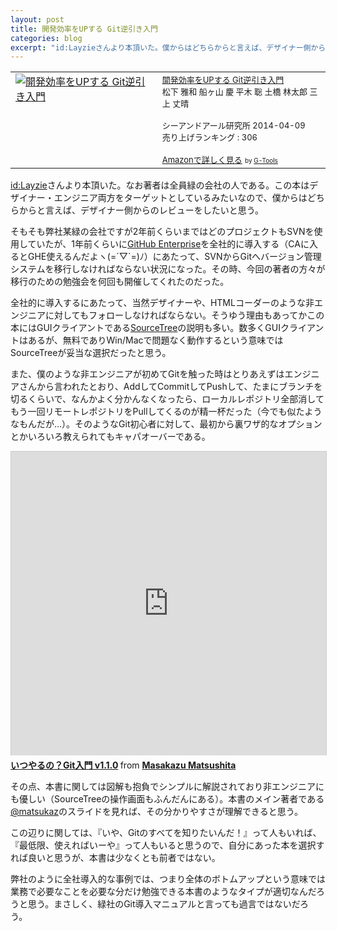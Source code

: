 ```yaml
---
layout: post
title: 開発効率をUPする Git逆引き入門
categories: blog
excerpt: "id:Layzieさんより本頂いた。僕からはどちらからと言えば、デザイナー側からのレビューをしたいと思う。"
---
```


<table  border="0" cellpadding="5"><tr><td valign="top"><a href="http://www.amazon.co.jp/exec/obidos/ASIN/4863541465/warikiru-22/ref=nosim/" target="_blank"><img src="http://ecx.images-amazon.com/images/I/51RtoUsheVL._SL160_.jpg" border="0" alt="開発効率をUPする Git逆引き入門" /></a></td><td valign="top"><font size="-1"><a href="http://www.amazon.co.jp/%E9%96%8B%E7%99%BA%E5%8A%B9%E7%8E%87%E3%82%92UP%E3%81%99%E3%82%8B-Git%E9%80%86%E5%BC%95%E3%81%8D%E5%85%A5%E9%96%80-%E6%9D%BE%E4%B8%8B-%E9%9B%85%E5%92%8C/dp/4863541465%3FSubscriptionId%3D15SMZCTB9V8NGR2TW082%26tag%3Dwarikiru-22%26linkCode%3Dxm2%26camp%3D2025%26creative%3D165953%26creativeASIN%3D4863541465" target="_blank">開発効率をUPする Git逆引き入門</a><img src="http://www.assoc-amazon.jp/e/ir?t=warikiru-22&l=ur2&o=9" width="1" height="1" style="border: none;" alt="" /><br />松下 雅和 船ヶ山 慶 平木 聡 土橋 林太郎 三上 丈晴 <br /><br />シーアンドアール研究所  2014-04-09<br />売り上げランキング : 306<br /><br /><a href="http://www.amazon.co.jp/%E9%96%8B%E7%99%BA%E5%8A%B9%E7%8E%87%E3%82%92UP%E3%81%99%E3%82%8B-Git%E9%80%86%E5%BC%95%E3%81%8D%E5%85%A5%E9%96%80-%E6%9D%BE%E4%B8%8B-%E9%9B%85%E5%92%8C/dp/4863541465%3FSubscriptionId%3D15SMZCTB9V8NGR2TW082%26tag%3Dwarikiru-22%26linkCode%3Dxm2%26camp%3D2025%26creative%3D165953%26creativeASIN%3D4863541465" target="_blank">Amazonで詳しく見る</a></font> <font size="-2">by <a href="http://www.goodpic.com/mt/aws/index.html" >G-Tools</a></font></td></tr></table>


[id:Layzie](http://layzie.hatenablog.com/entry/20140403/1396509428)さんより本頂いた。なお著者は全員緑の会社の人である。この本はデザイナー・エンジニア両方をターゲットとしているみたいなので、僕からはどちらからと言えば、デザイナー側からのレビューをしたいと思う。

そもそも弊社某緑の会社ですが2年前くらいまではどのプロジェクトもSVNを使用していたが、1年前くらいに[GitHub Enterprise](https://enterprise.github.com/)を全社的に導入する（CAに入るとGHE使えるんだよヽ(=´▽`=)ﾉ）にあたって、SVNからGitへバージョン管理システムを移行しなければならない状況になった。その時、今回の著者の方々が移行のための勉強会を何回も開催してくれたのだった。

全社的に導入するにあたって、当然デザイナーや、HTMLコーダーのような非エンジニアに対してもフォローしなければならない。そうゆう理由もあってかこの本にはGUIクライアントである[SourceTree](http://www.sourcetreeapp.com/)の説明も多い。数多くGUIクライアントはあるが、無料でありWin/Macで問題なく動作するという意味ではSourceTreeが妥当な選択だったと思う。

また、僕のような非エンジニアが初めてGitを触った時はとりあえずはエンジニアさんから言われたとおり、AddしてCommitしてPushして、たまにブランチを切るくらいで、なんかよく分かんなくなったら、ローカルレポジトリ全部消してもう一回リモートレポジトリをPullしてくるのが精一杯だった（今でも似たようなもんだが…）。そのようなGit初心者に対して、最初から裏ワザ的なオプションとかいろいろ教えられてもキャパオーバーである。

<iframe src="http://www.slideshare.net/slideshow/embed_code/28304397" width="597" height="486" frameborder="0" marginwidth="0" marginheight="0" scrolling="no" style="border:1px solid #CCC; border-width:1px 1px 0; margin-bottom:5px; max-width: 100%;" allowfullscreen> </iframe> <div style="margin-bottom:5px"> <strong> <a href="https://www.slideshare.net/matsukaz/git-28304397" title="いつやるの？Git入門 v1.1.0" target="_blank">いつやるの？Git入門 v1.1.0</a> </strong> from <strong><a href="http://www.slideshare.net/matsukaz" target="_blank">Masakazu Matsushita</a></strong> </div>

その点、本書に関しては図解も抱負でシンプルに解説されており非エンジニアにも優しい（SourceTreeの操作画面もふんだんにある）。本書のメイン著者である[@matsukaz](https://twitter.com/matsukaz)のスライドを見れば、その分かりやすさが理解できると思う。

この辺りに関しては、『いや、Gitのすべてを知りたいんだ！』って人もいれば、『最低限、使えればいーや』って人もいると思うので、自分にあった本を選択すれば良いと思うが、本書は少なくとも前者ではない。

弊社のように全社導入的な事例では、つまり全体のボトムアップという意味では業務で必要なことを必要な分だけ勉強できる本書のようなタイプが適切なんだろうと思う。まさしく、緑社のGit導入マニュアルと言っても過言ではないだろう。




